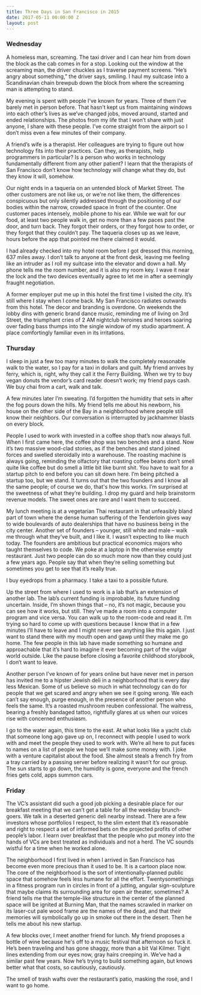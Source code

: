 ```yaml
---
title: Three Days in San Francisco in 2015
date: 2017-05-11 00:00:00 Z
layout: post
---
```


### Wednesday

A homeless man, screaming. The taxi driver and I can hear him from down the block as the cab comes in for a stop. Looking out the window at the screaming man, the driver chuckles as I traverse payment screens. “He’s angry about something,” the driver says, smiling. I haul my suitcase into a Scandinavian chain brewpub down the block from where the screaming man is attempting to stand.

My evening is spent with people I’ve known for years. Three of them I’ve barely met in person before. That hasn’t kept us from maintaining windows into each other’s lives as we’ve changed jobs, moved around, started and ended relationships. The photos from my life that I won’t share with just anyone, I share with these people. I’ve come straight from the airport so I don’t miss even a few minutes of their company.

A friend’s wife is a therapist. Her colleagues are trying to figure out how technology fits into their practices. Can they, as therapists, help programmers in particular? Is a person who works in technology fundamentally different from any other patient? I learn that the therapists of San Francisco don’t know how technology will change what they do, but they know it will, somehow.

Our night ends in a taqueria on an untended block of Market Street. The other customers are not like us, or we're not like them, the differences conspicuous but only silently addressed through the positioning of our bodies within the narrow, crowded space in front of the counter. One customer paces intensely, mobile phone to his ear. While we wait for our food, at least two people walk in, get no more than a few paces past the door, and turn back. They forgot their orders, or they forgot how to order, or they forgot that they couldn’t pay. The taqueria closes up as we leave, hours before the app that pointed me there claimed it would.

I had already checked into my hotel room before I got dressed this morning, 637 miles away. I don’t talk to anyone at the front desk, leaving me feeling like an intruder as I roll my suitcase into the elevator and down a hall. My phone tells me the room number, and it is also my room key. I wave it near the lock and the two devices eventually  agree to let me in after a seemingly fraught negotiation.

A former employer put me up in this hotel the first time I visited the city. It’s still where I stay when I come back. My San Francisco radiates outwards from this hotel. The decor and branding is overdone. On weekends the lobby dins with generic brand dance music, reminding me of living on 3rd Street, the triumphant cries of 2 AM nightclub heroines and heroes soaring over fading bass thumps into the single window of my studio apartment. A place comfortingly familiar even in its irritations.

### Thursday

I sleep in just a few too many minutes to walk the completely reasonable walk to the water, so I pay for a taxi in dollars and guilt. My friend arrives by ferry, which is, right, why they call it the Ferry Building. When we try to buy vegan donuts the vendor’s card reader doesn’t work; my friend pays cash. We buy chai from a cart, walk and talk.

A few minutes later I’m sweating. I’d forgotten the humidity that sets in after the fog pours down the hills. My friend tells me about his newborn, his house on the other side of the Bay in a neighborhood where people still know their neighbors. Our conversation is interrupted by jackhammer blasts on every block.

People I used to work with invested in a coffee shop that’s now always full. When I first came here, the coffee shop was two benches and a stand. Now it’s two massive wood-clad stories, as if the benches and stand joined forces and swelled steroidally into a warehouse. The roasting machine is always going, reminding the olfactory that roasting coffee beans don’t smell quite like coffee but do smell a little bit like burnt shit. You have to wait for a startup pitch to end before you can sit down here. I’m being pitched a startup too, but we stand. It turns out that the two founders and I know all the same people; of course we do, that's how this works. I’m surprised at the sweetness of what they’re building. I drop my guard and help brainstorm revenue models. The sweet ones are rare and I want them to succeed.

My lunch meeting is at a vegetarian Thai restaurant in that unfeasibly bland part of town where the dense human suffering of the Tenderloin gives way to wide boulevards of auto dealerships that have no business being in the city center. Another set of founders – younger, still white and male – walk me through what they’ve built, and I like it. I wasn’t expecting to like much today. The founders are ambitious but practical economics majors who taught themselves to code. We poke at a laptop in the otherwise empty restaurant. Just two people can do so much more now than they could just a few years ago. People say that when they’re selling something but sometimes you get to see that it’s really true.

I buy eyedrops from a pharmacy. I take a taxi to a possible future.

Up the street from where I used to work is a lab that’s an extension of another lab. The lab’s current funding is improbable, its future funding uncertain. Inside, I’m shown things that – no, it’s not magic, because you can see how it works, but still. They’ve made a room into a computer program and vice versa. You can walk up to the room-code and read it. I’m trying so hard to come up with questions because I know that in a few minutes I’ll have to leave and I might never see anything like this again. I just want to stand there with my mouth open and gawp until they make me go home. The few people in this lab have made something so humane and approachable that it’s hard to imagine it ever becoming part of the vulgar world outside. Like the pause before closing a favorite childhood storybook, I don’t want to leave.

Another person I’ve known of for years online but have never met in person has invited me to a hipster Jewish deli in a neighborhood that is every day less Mexican. Some of us believe so much in what technology can do for people that we get scared and angry when we see it going wrong. We each can’t say enough, purge enough, in the presence of another person who feels the same. It’s a roasted mushroom reuben confessional. The waitress, bearing a freshly bandaged tattoo, rightfully glares at us when our voices rise with concerned enthusiasm.

I go to the water again, this time to the east. At what looks like a yacht club that someone long ago gave up on, I reconnect with people I used to work with and meet the people they used to work with. We’re all here to put faces to names on a list of people we hope we’ll make some money with. I joke with a venture capitalist about the food. She almost steals a french fry from a tray carried by a passing server before realizing it wasn’t for our group. The sun starts to go down, the humidity is gone, everyone and the french fries gets cold, apps summon cars.

### Friday

The VC’s assistant did such a good job picking a desirable place for our breakfast meeting that we can’t get a table for all the weekday brunch-goers. We talk in a deserted generic deli nearby instead. There are a few investors whose portfolios I respect, to the slim extent that it’s reasonable and right to respect a set of informed bets on the projected profits of other people’s labor. I learn over breakfast that the people who put money into the hands of VCs are best treated as individuals and not a herd. The VC sounds wistful for a time when he worked alone.

The neighborhood I first lived in when I arrived in San Francisco has become even more precious than it used to be. It is a cartoon place now. The core of the neighborhood is the sort of intentionally-planned public space that somehow feels less humane for all the effort. Twentysomethings in a fitness program run in circles in front of a jutting, angular sign-sculpture that maybe claims its surrounding area for open air theater, sometimes? A friend tells me that the temple-like structure in the center of the planned space will be ignited at Burning Man, that the names scrawled in marker on its laser-cut pale wood frame are the names of the dead, and that their memories will symbolically go up in smoke out there in the desert. Then he tells me about his new startup.

A few blocks over, I meet another friend for lunch. My friend proposes a bottle of wine because he's off to a music festival that afternoon so fuck it. He’s been traveling and has gone shaggy, more than a bit Val Kilmer. Tight lines extending from our eyes now, gray hairs creeping in. We’ve had a similar past few years. Now he’s trying to build something again, but knows better what that costs, so cautiously, cautiously.

The smell of trash wafts over the restaurant’s patio, masking the rosé, and I want to go home.